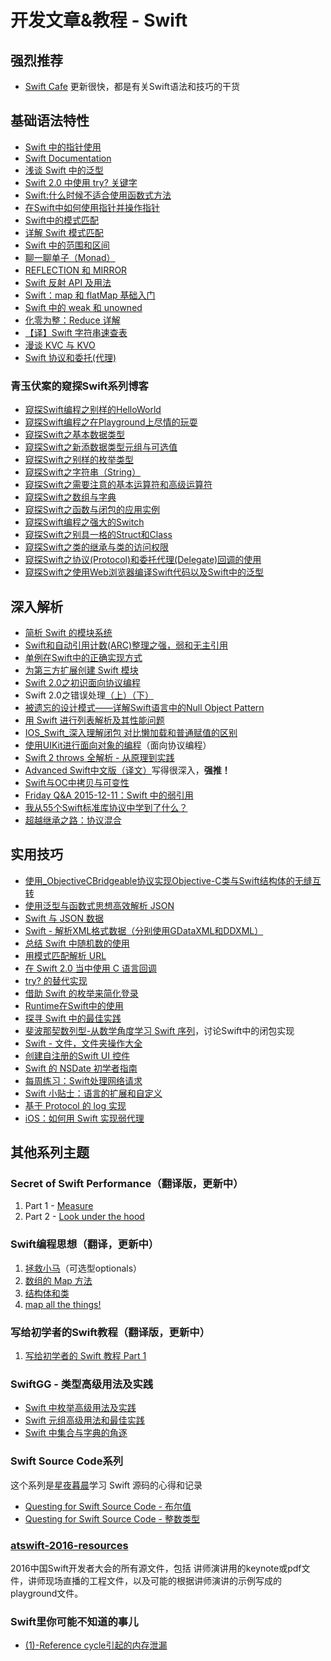 # 开发文章&教程 - Swift
## 强烈推荐
- [Swift Cafe][1]
更新很快，都是有关Swift语法和技巧的干货

## 基础语法特性
- [Swift 中的指针使用][2]
- [Swift Documentation][3]
- [浅谈 Swift 中的泛型][4]
- [Swift 2.0 中使用 try? 关键字][5]
- [Swift:什么时候不适合使用函数式方法][6]
- [在Swift中如何使用指针并操作指针][7]
- [Swift中的模式匹配][8]
- [详解 Swift 模式匹配][9]
- [Swift 中的范围和区间][10]
- [聊一聊单子（Monad）][11]
- [REFLECTION 和 MIRROR][12]
- [Swift 反射 API 及用法][13]
- [Swift：map 和 flatMap 基础入门][14]
- [Swift 中的 weak 和 unowned][15]
- [化零为整：Reduce 详解][16]
- [【译】Swift 字符串速查表][17]
- [漫谈 KVC 与 KVO][18]
- [Swift 协议和委托(代理)][19]

### 青玉伏案的窥探Swift系列博客
- [窥探Swift编程之别样的HelloWorld][20]
- [窥探Swift编程之在Playground上尽情的玩耍][21]
- [窥探Swift之基本数据类型][22]
- [窥探Swift之新添数据类型元组与可选值][23]
- [窥探Swift之别样的枚举类型][24]
- [窥探Swift之字符串（String）][25]
- [窥探Swift之需要注意的基本运算符和高级运算符][26]
- [窥探Swift之数组与字典][27]
- [窥探Swift之函数与闭包的应用实例][28]
- [窥探Swift编程之强大的Switch][29]
- [窥探Swift之别具一格的Struct和Class][30]
- [窥探Swift之类的继承与类的访问权限][31]
- [窥探Swift之协议(Protocol)和委托代理(Delegate)回调的使用][32]
- [窥探Swift之使用Web浏览器编译Swift代码以及Swift中的泛型][33]


## 深入解析
- [简析 Swift 的模块系统][34]
- [Swift和自动引用计数(ARC)整理之强，弱和无主引用][35]
- [单例在Swift中的正确实现方式][36]
- [为第三方扩展创建 Swift 模块][37]
- [Swift 2.0之初识面向协议编程][38]
- Swift 2.0之错误处理[（上）][39][（下）][40]
- [被遗忘的设计模式——详解Swift语言中的Null Object Pattern][41]
- [用 Swift 进行列表解析及其性能问题][42]
- [IOS\_Swift\_深入理解闭包 对比懒加载和普通赋值的区别][43]
- [使用UIKit进行面向对象的编程][44]（面向协议编程）
- [Swift 2 throws 全解析 - 从原理到实践][45]
- [Advanced Swift中文版（译文）][46]写得很深入，**强推！**
- [Swift与OC中拷贝与可变性][47]
- [Friday Q&A 2015-12-11：Swift 中的弱引用][48]
- [我从55个Swift标准库协议中学到了什么？][49]
- [超越继承之路：协议混合][50]

## 实用技巧
- [使用\_ObjectiveCBridgeable协议实现Objective-C类与Swift结构体的无缝互转][51]
- [使用泛型与函数式思想高效解析 JSON][52]
- [Swift 与 JSON 数据][53]
- [Swift - 解析XML格式数据（分别使用GDataXML和DDXML）][54]
- [总结 Swift 中随机数的使用][55]
- [用模式匹配解析 URL][56]
- [在 Swift 2.0 当中使用 C 语言回调][57]
- [try? 的替代实现][58]
- [借助 Swift 的枚举来简化登录][59]
- [Runtime在Swift中的使用][60]
- [探寻 Swift 中的最佳实践][61]
- [斐波那契数列型-从数学角度学习 Swift 序列][62]，讨论Swift中的闭包实现
- [Swift - 文件，文件夹操作大全][63]
- [创建自注册的Swift UI 控件][64]
- [Swift 的 NSDate 初学者指南][65]
- [每周练习：Swift处理网络请求][66]
- [Swift 小贴士：语言的扩展和自定义][67]
- [基于 Protocol 的 log 实现][68]
- [iOS：如何用 Swift 实现弱代理][69]

## 其他系列主题
### Secret of Swift Performance（翻译版，更新中）
1. Part 1 - [Measure][70]
2. Part 2 - [Look under the hood][71]

### Swift编程思想（翻译，更新中）
1. [拯救小马][72]（可选型optionals）
2. [数组的 Map 方法][73]
3. [结构体和类][74]
1. [map all the things!][75]

### 写给初学者的Swift教程（翻译版，更新中）
1. [写给初学者的 Swift 教程 Part 1][76]

### SwiftGG - 类型高级用法及实践
- [Swift 中枚举高级用法及实践][77]
- [Swift 元组高级用法和最佳实践][78]
- [Swift 中集合与字典的角逐][79]

### Swift Source Code系列
这个系列是[星夜暮晨][80]学习 Swift 源码的心得和记录
- [Questing for Swift Source Code - 布尔值][81]
- [Questing for Swift Source Code -  整数类型][82]

### [atswift-2016-resources][83]
2016中国Swift开发者大会的所有源文件，包括 讲师演讲用的keynote或pdf文件，讲师现场直播的工程文件，以及可能的根据讲师演讲的示例写成的playground文件。

### Swift里你可能不知道的事儿
- [(1)-Reference cycle引起的内存泄漏][84]


[1]:	http://swiftcafe.io/ "Swift Cafe"
[2]:	http://onevcat.com/2015/01/swift-pointer/
[3]:	http://nshipster.cn/swift-documentation/
[4]:	http://swift.gg/2015/09/16/swift-generics/ "浅谈 Swift 中的泛型"
[5]:	http://swift.gg/2015/08/31/swift-2-lets-try/ "Swift 2.0 中使用 try? 关键字"
[6]:	http://swift.gg/2015/08/28/swift_when_the_functional_approach_is_not_right/ "Swift:什么时候不适合使用函数式方法"
[7]:	https://github.com/icepy/_posts/issues/3
[8]:	http://swift.gg/2015/10/16/swift-pattern-matching/ "Swift中的模式匹配"
[9]:	http://swift.gg/2015/10/27/swift-pattern-matching-in-detail/ "详解 Swift 模式匹配"
[10]:	http://swift.gg/2015/10/26/swift-ranges-and-intervals/ "Swift 中的范围和区间"
[11]:	http://swift.gg/2015/10/30/lets-talk-about-monads/ "聊一聊单子（Monad）"
[12]:	http://swifter.tips/reflect/
[13]:	http://swift.gg/2015/11/23/swift-reflection-api-what-you-can-do/ "Swift 反射 API 及用法"
[14]:	http://swift.gg/2015/11/26/swift-map-and-flatmap/ "Swift：map 和 flatMap 基础入门"
[15]:	http://swift.gg/2015/12/02/swift-weak-and-unowned/ "Swift 中的 weak 和 unowned"
[16]:	http://swift.gg/2015/12/10/reduce-all-the-things/ "化零为整：Reduce 详解"
[17]:	http://www.cocoachina.com/swift/20151218/14746.html
[18]:	http://swiftcafe.io/2016/01/03/kvc/ "漫谈 KVC 与 KVO"
[19]:	http://www.cnblogs.com/xilanglang/p/5143613.html "Swift 协议和委托(代理)"
[20]:	http://www.cnblogs.com/ludashi/p/4451207.html "窥探Swift编程之别样的HelloWorld"
[21]:	http://www.cnblogs.com/ludashi/p/4451481.html "窥探Swift编程之在Playground上尽情的玩耍"
[22]:	http://www.cnblogs.com/ludashi/p/4454496.html "窥探Swift之基本数据类型"
[23]:	http://www.cnblogs.com/ludashi/p/4711010.html "窥探Swift之新添数据类型元组与可选值"
[24]:	http://www.cnblogs.com/ludashi/p/4721158.html "窥探Swift之别样的枚举类型"
[25]:	http://www.cnblogs.com/ludashi/p/4725018.html "窥探Swift之字符串（String）"
[26]:	http://www.cnblogs.com/ludashi/p/4963036.html "窥探Swift之需要注意的基本运算符和高级运算符"
[27]:	http://www.cnblogs.com/ludashi/p/5006321.html "窥探Swift之数组与字典"
[28]:	http://www.cnblogs.com/ludashi/p/4968837.html "窥探Swift之函数与闭包的应用实例"
[29]:	http://www.cnblogs.com/ludashi/p/5033542.html "窥探Swift编程之强大的Switch"
[30]:	http://www.cnblogs.com/ludashi/p/5044196.html "窥探Swift之别具一格的Struct和Class"
[31]:	http://www.cnblogs.com/ludashi/p/5048831.html "窥探Swift之类的继承与类的访问权限"
[32]:	http://www.cnblogs.com/ludashi/p/5057858.html "窥探Swift之协议(Protocol)和委托代理(Delegate)回调的使用"
[33]:	http://www.cnblogs.com/ludashi/p/5066286.html "窥探Swift之使用Web浏览器编译Swift代码以及Swift中的泛型"
[34]:	http://www.cocoachina.com/industry/20140621/8904.html
[35]:	http://www.devtf.cn/?p=462
[36]:	http://www.devtf.cn/?p=937
[37]:	http://andelf.github.io/blog/2015/01/23/swift-3rd-library-install-as-swift-modules/
[38]:	http://www.swiftyper.com/Swift/introducing-protocol-oriented-programming-in-swift-2.html "Swift 2.0之初识面向协议编程"
[39]:	http://www.swiftyper.com/Swift/swift2_error_handling.html
[40]:	http://www.swiftyper.com/Swift/swift2_error_handling_part_2.html
[41]:	http://www.csdn.net/article/2015-11-17/2826234-null-object-pattern-in-swift
[42]:	http://swift.gg/2015/10/29/list-comprehensions-and-performance-with-swift/ "用 Swift 进行列表解析及其性能问题"
[43]:	http://blog.csdn.net/zimo2013/article/details/50073691 "IOS_Swift_深入理解闭包 对比懒加载和普通赋值的区别"
[44]:	http://www.cocoachina.com/ios/20151208/14581.html
[45]:	http://www.ibm.com/developerworks/cn/mobile/mo-cn-swift/index.html "Swift 2 throws 全解析 - 从原理到实践"
[46]:	http://www.jianshu.com/p/18744b078508 "Advanced Swift中文版"
[47]:	http://649395594.github.io/blog/2015/12/23/swiftyu-oczhong-kao-bei-yu-ke-bian-xing/ "Swift与OC中拷贝与可变性"
[48]:	http://swift.gg/2015/12/28/friday-qa-2015-12-11-swift-weak-references/ "Friday Q&A 2015-12-11：Swift 中的弱引用"
[49]:	http://www.cocoachina.com/swift/20160107/14868.html
[50]:	http://chengway.in/chao-yue-ji-cheng-zhi-lu-xie-yi-hun-he/
[51]:	http://southpeak.github.io/blog/2015/10/26/objectivecbridgeable-protocol-for-objectivec-class-and-swift-struct/
[52]:	http://codebuild.me/2015/09/14/efficient-json-in-swift-with-functional-concepts-and-generics/
[53]:	http://swiftcafe.io/2015/07/18/swift-json/
[54]:	http://www.hangge.com/blog/cache/detail_646.html
[55]:	http://www.cocoachina.com/swift/20151013/13624.html
[56]:	http://swift.gg/2015/09/15/urls-and-pattern-matching/
[57]:	http://swift.gg/2015/11/11/c-callbacks-in-swift/ "在 Swift 2.0 当中使用 C 语言回调"
[58]:	http://swift.gg/2015/10/13/alternatives-to-try-swiftlang/ "try? 的替代实现"
[59]:	https://realm.io/cn/news/david-east-simplifying-login-swift-enums/ "借助 Swift 的枚举来简化登录"
[60]:	https://github.com/icepy/_posts/issues/8
[61]:	https://realm.io/cn/news/gotocph-ash-furrow-best-practices-swift/ "探寻 Swift 中的最佳实践"
[62]:	http://swift.gg/2015/12/04/the-fibonacci-sequencetype/ "斐波那契数列型-从数学角度学习 Swift 序列"
[63]:	http://www.hangge.com/blog/cache/detail_527.html "Swift - 文件，文件夹操作大全"
[64]:	http://www.devtf.cn/?p=1162 "创建自注册的Swift UI 控件"
[65]:	http://swift.gg/2015/12/14/a-beginners-guide-to-nsdate-in-swift/ "Swift 的 NSDate 初学者指南"
[66]:	https://github.com/icepy/_posts/issues/10 "每周练习：Swift处理网络请求"
[67]:	http://www.cocoachina.com/swift/20151223/14774.html
[68]:	http://www.cocoachina.com/swift/20160118/14935.html
[69]:	http://swift.gg/2016/01/19/ios-weak-delegates-swift/ "iOS：如何用 Swift 实现弱代理"
[70]:	http://southpeak.github.io/blog/2015/11/05/secret-of-swift-performance-part-1/
[71]:	http://southpeak.github.io/blog/2015/11/05/secret-of-swift-performance-part-2/
[72]:	http://swift.gg/2015/09/29/thinking-in-swift-1/ "Swift 编程思想，第一部分：拯救小马"
[73]:	http://swift.gg/2015/10/09/thinking-in-swift-2/ "Swift 编程思想，第二部分：数组的 Map 方法"
[74]:	http://alisoftware.github.io/swift/2015/10/03/thinking-in-swift-3/ "Swift编程思想第三部分：结构体和类"
[75]:	http://swift.gg/2015/10/22/thinking-in-swift-4/ "Swift 编程思想 Part 4：map all the things!"
[76]:	http://swift.gg/2015/11/13/swift-tutorial-for-beginners-part-1/ "写给初学者的 Swift 教程 Part 1"
[77]:	http://swift.gg/2015/11/20/advanced-practical-enum-examples/ "Swift 中枚举高级用法及实践"
[78]:	http://swift.gg/2015/10/10/tuples-swift-advanced-usage-best-practices/ "Swift 元组高级用法和最佳实践"
[79]:	http://swift.gg/2016/01/20/sets-vs-dictionaries-smackdown-in-swiftlang/ "Swift 中集合与字典的角逐"
[80]:	http://www.jianshu.com/users/ef1058d2d851 "星夜暮晨"
[81]:	http://www.jianshu.com/p/217510b270f1 "Questing for Swift Source Code - 布尔值"
[82]:	http://www.jianshu.com/p/ae67b4d37159 "Questing for Swift Source Code -  整数类型"
[83]:	https://github.com/atConf/atswift-2016-resources "atswift-2016-resources"
[84]:	http://segmentfault.com/a/1190000004331260 "Swift里你可能不知道的事儿(1)-Reference cycle引起的内存泄漏"